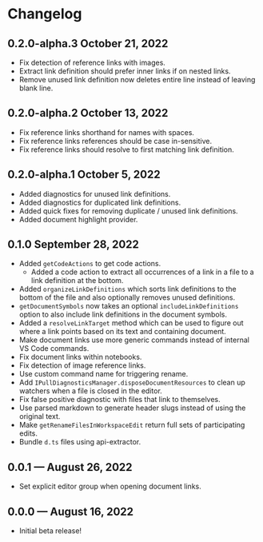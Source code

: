 # Changelog

## 0.2.0-alpha.3 October 21, 2022
- Fix detection of reference links with images.
- Extract link definition should prefer inner links if on nested links.
- Remove unused link definition now deletes entire line instead of leaving blank line.

## 0.2.0-alpha.2 October 13, 2022
- Fix reference links shorthand for names with spaces.
- Fix reference links references should be case in-sensitive.
- Fix reference links should resolve to first matching link definition.

## 0.2.0-alpha.1 October 5, 2022
- Added diagnostics for unused link definitions.
- Added diagnostics for duplicated link definitions.
- Added quick fixes for removing duplicate / unused link definitions.
- Added document highlight provider.

## 0.1.0 September 28, 2022
- Added `getCodeActions` to get code actions.
    - Added a code action to extract all occurrences of a link in a file to a link definition at the bottom.
- Added `organizeLinkDefinitions` which sorts link definitions to the bottom of the file and also optionally removes unused definitions.
- `getDocumentSymbols` now takes an optional `includeLinkDefinitions` option to also include link definitions in the document symbols.
- Added a `resolveLinkTarget` method which can be used to figure out where a link points based on its text and containing document.
- Make document links use more generic commands instead of internal VS Code commands.
- Fix document links within notebooks.
- Fix detection of image reference links.
- Use custom command name for triggering rename.
- Add `IPullDiagnosticsManager.disposeDocumentResources` to clean up watchers when a file is closed in the editor.
- Fix false positive diagnostic with files that link to themselves.
- Use parsed markdown to generate header slugs instead of using the original text.
- Make `getRenameFilesInWorkspaceEdit` return full sets of participating edits. 
- Bundle `d.ts` files using api-extractor.

## 0.0.1 — August 26, 2022
- Set explicit editor group when opening document links.

## 0.0.0 — August 16, 2022
- Initial beta release!
